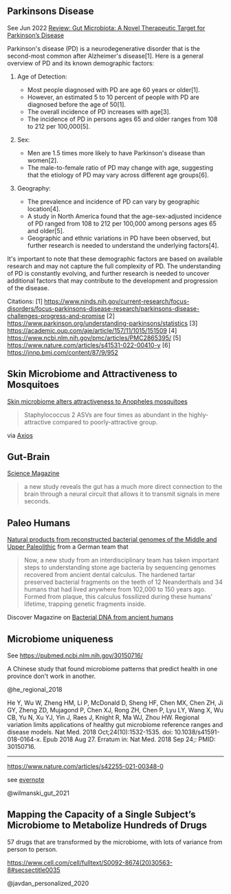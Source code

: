 ## Parkinsons Disease

See Jun 2022 [Review: Gut Microbiota: A Novel Therapeutic Target for Parkinson’s Disease](https://www.frontiersin.org/articles/10.3389/fimmu.2022.937555/full#B56)

Parkinson's disease (PD) is a neurodegenerative disorder that is the second-most common after Alzheimer's disease[1]. Here is a general overview of PD and its known demographic factors:

1. Age of Detection:
   - Most people diagnosed with PD are age 60 years or older[1].
   - However, an estimated 5 to 10 percent of people with PD are diagnosed before the age of 50[1].
   - The overall incidence of PD increases with age[3].
   - The incidence of PD in persons ages 65 and older ranges from 108 to 212 per 100,000[5].

2. Sex:
   - Men are 1.5 times more likely to have Parkinson's disease than women[2].
   - The male-to-female ratio of PD may change with age, suggesting that the etiology of PD may vary across different age groups[6].

3. Geography:
   - The prevalence and incidence of PD can vary by geographic location[4].
   - A study in North America found that the age-sex-adjusted incidence of PD ranged from 108 to 212 per 100,000 among persons ages 65 and older[5].
   - Geographic and ethnic variations in PD have been observed, but further research is needed to understand the underlying factors[4].

It's important to note that these demographic factors are based on available research and may not capture the full complexity of PD. The understanding of PD is constantly evolving, and further research is needed to uncover additional factors that may contribute to the development and progression of the disease.

Citations:
[1] https://www.ninds.nih.gov/current-research/focus-disorders/focus-parkinsons-disease-research/parkinsons-disease-challenges-progress-and-promise
[2] https://www.parkinson.org/understanding-parkinsons/statistics
[3] https://academic.oup.com/aje/article/157/11/1015/151509
[4] https://www.ncbi.nlm.nih.gov/pmc/articles/PMC2865395/
[5] https://www.nature.com/articles/s41531-022-00410-y
[6] https://jnnp.bmj.com/content/87/9/952

## Skin Microbiome and Attractiveness to Mosquitoes

[Skin microbiome alters attractiveness to Anopheles mosquitoes](https://bmcmicrobiol.biomedcentral.com/articles/10.1186/s12866-022-02502-4)
> Staphylococcus 2 ASVs are four times as abundant in the highly-attractive compared to poorly-attractive group. 

via [Axios](https://www.axios.com/2023/06/04/why-mosquitoes-bite-blood?utm_source=join1440&utm_medium=email&utm_placement=newsletter)



## Gut-Brain

[Science Magazine](https://www.science.org/content/article/your-gut-directly-connected-your-brain-newly-discovered-neuron-circuit)

> a new study reveals the gut has a much more direct connection to the brain through a neural circuit that allows it to transmit signals in mere seconds.


## Paleo Humans

[Natural products from reconstructed bacterial genomes of the Middle and Upper Paleolithic](https://www.science.org/doi/10.1126/science.adf5300)  from a German team that 
> Now, a new study from an interdisciplinary team has taken important steps to understanding stone age bacteria by sequencing genomes recovered from ancient dental calculus. The hardened tartar preserved bacterial fragments on the teeth of 12 Neanderthals and 34 humans that had lived anywhere from 102,000 to 150 years ago. Formed from plaque, this calculus fossilized during these humans’ lifetime, trapping genetic fragments inside.



Discover Magazine on [Bacterial DNA from ancient humans](https://www.discovermagazine.com/the-sciences/what-were-stone-age-bacteria-like-we-now-have-the-first-clues?utm_source=join1440&utm_medium=email&utm_placement=newsletter)



## Microbiome uniqueness

See 
https://pubmed.ncbi.nlm.nih.gov/30150716/

A Chinese study that found microbiome patterns that predict health in one province don't work in another.

@he_regional_2018

He Y, Wu W, Zheng HM, Li P, McDonald D, Sheng HF, Chen MX, Chen ZH, Ji GY, Zheng ZD, Mujagond P, Chen XJ, Rong ZH, Chen P, Lyu LY, Wang X, Wu CB, Yu N, Xu YJ, Yin J, Raes J, Knight R, Ma WJ, Zhou HW. Regional variation limits applications of healthy gut microbiome reference ranges and disease models. Nat Med. 2018 Oct;24(10):1532-1535. doi: 10.1038/s41591-018-0164-x. Epub 2018 Aug 27. Erratum in: Nat Med. 2018 Sep 24;: PMID: 30150716.

***


https://www.nature.com/articles/s42255-021-00348-0

see [evernote](https://www.evernote.com/shard/s7/nl/748304/abae11d4-6790-43ab-9776-faf611a24f04?title=ISB:%20Gut%20Microbiome%20Pattern%20Reflects%20Healthy%20Aging%20and%20Predicts%20Extended%20Survival%20in%20Humans)


@wilmanski_gut_2021



## Mapping the Capacity of a Single Subject’s Microbiome to Metabolize Hundreds of Drugs


57 drugs that are transformed by the microbiome, with lots of variance from person to person.

https://www.cell.com/cell/fulltext/S0092-8674(20)30563-8#secsectitle0035

@javdan_personalized_2020


